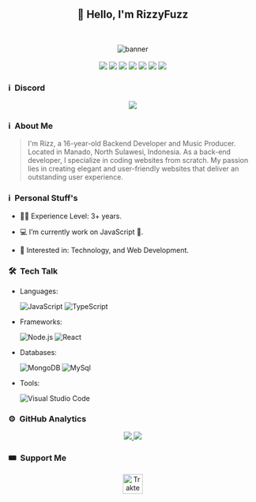 <div align="center">
<h2>👋 Hello, I'm RizzyFuzz</h2><br>

![banner](https://github-production-user-asset-6210df.s3.amazonaws.com/141845356/290995682-7a03b3b1-ac11-49af-8d92-53e26d464e58.png)<br><br>
[<img src="https://img.shields.io/badge/WhatsApp-25D366?style=for-the-badge&logo=whatsapp&logoColor=white"/>](https://api.whatsapp.com/send/?phone=6282196930963)
[<img src="https://img.shields.io/badge/instagram-%23E4405F.svg?&style=for-the-badge&logo=instagram&logoColor=white">](https://instagram.com/rizzlogy_)
[<img src="https://img.shields.io/badge/soundcloud-FF5500?style=for-the-badge&logo=soundcloud&logoColor=white">](https://soundcloud.com/rizzlogy)
[<img src="https://img.shields.io/badge/Spotify-1ED760?style=for-the-badge&logo=spotify&logoColor=white">](https://open.spotify.com/artist/6AU7c8apKsdxxLBITqXu8H)
[<img src="https://img.shields.io/badge/Email-D14836?style=for-the-badge&logo=gmail&logoColor=white">]()
[<img src="https://img.shields.io/badge/X-%23000000.svg?style=for-the-badge&logo=X&logoColor=white">]()
[<img src="https://img.shields.io/badge/YouTube-%23FF0000.svg?style=for-the-badge&logo=YouTube&logoColor=white">]()
</div>

### ℹ️ &nbsp;Discord
<p align="center">
<a href="https://discordapp.com/users/924631326869573672"><img align="center" src="https://discord.c99.nl/widget/theme-3/924631326869573672.png"/></a>
</p>
 
### ℹ️ &nbsp;About Me
> I'm Rizz, a 16-year-old Backend Developer and Music Producer. Located in Manado, North Sulawesi, Indonesia. As a back-end developer, I specialize in coding websites from scratch. My passion lies in creating elegant and user-friendly websites that deliver an outstanding user experience.

### ℹ️ &nbsp;Personal Stuff's

- 👨‍🎓 Experience Level: 3+ years.

- 💻 I’m currently work on JavaScript 🚀.

- 🧩 Interested in: Technology, and Web Development.

### 🛠 &nbsp;Tech Talk

- Languages: &nbsp;

  ![JavaScript](https://img.shields.io/badge/JavaScript-323330?style=for-the-badge&logo=javascript&logoColor=F7DF1E)
  ![TypeScript](https://img.shields.io/badge/TypeScript-007ACC?style=for-the-badge&logo=typescript&logoColor=white)

- Frameworks: &nbsp;

  ![Node.js](https://img.shields.io/badge/Node.js-43853D?style=for-the-badge&logo=node.js&logoColor=white)
  ![React](https://img.shields.io/badge/React-20232A?style=for-the-badge&logo=react&logoColor=61DAFB)
  
- Databases: &nbsp;

  ![MongoDB](https://img.shields.io/badge/MongoDB-4EA94B?style=for-the-badge&logo=mongodb&logoColor=white)
  ![MySql](https://img.shields.io/badge/MySQL-00000F?style=for-the-badge&logo=mysql&logoColor=white)
  
  
  
- Tools: &nbsp;

  ![Visual Studio Code](https://img.shields.io/badge/Visual%20Studio%20Code-0078d7.svg?style=for-the-badge&logo=visual-studio-code&logoColor=white)
  
### ⚙️ &nbsp;GitHub Analytics
<p align = "center">
  <a href=""> <img src="https://github-readme-stats-sigma-five.vercel.app/api?username=rizzlogy&&show_icons=true&title_color=ffffff&icon_color=bb2acf&text_color=daf7dc&bg_color=151515&hide_border=true&line_height=27&include_all_commits=true&count_private=true"> </a>
 <a href=""> <img src="https://github-readme-stats-sigma-five.vercel.app/api/top-langs/?username=rizzlogy&theme=dark&hide_border=true&layout=compact"> </a>
</p>

### 🎟️ &nbsp;Support Me
<p align="center">
<a href="https://paypal.me/RizzyFuzz" target="_blank"><img id="wse-buttons-preview" src="https://cdn.trakteer.id/images/embed/trbtn-blue-6.png" height="40" style="border:0px;height:40px;" alt="Trakteer Saya"></a>
</p>
